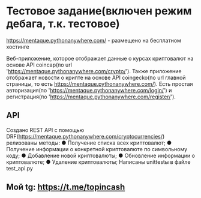 # Тестовое задание(включен режим дебага, т.к. тестовое)
https://mentaque.pythonanywhere.com/ - размещено на бесплатном хостинге

Веб-приложение, которое отображает данные о курсах криптовалют на основе API coincap(по url 'https://mentaque.pythonanywhere.com/crypto/'). Также приложение отображает новости о крипте на основе API coingecko(по url главной страницы, то есть https://mentaque.pythonanywhere.com/). Есть простая авторизация(по 'https://mentaque.pythonanywhere.com/login/') и регистрация(по 'https://mentaque.pythonanywhere.com/register/').
## API
Создано REST API с помощью DRF(https://mentaque.pythonanywhere.com/cryptocurrencies/) релизованы методы:
● Получение списка всех криптовалют; 
● Получение информации о конкретной криптовалюте по 
символьному коду; 
● Добавление новой криптовалюты; 
● Обновление информации о криптовалюте; 
● Удаление криптовалюты;
Написаны unittestы в файле test_api.py

## Мой tg: https://t.me/topincash
